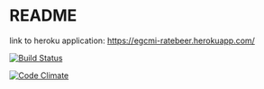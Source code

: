 # README

link to heroku application: https://egcmi-ratebeer.herokuapp.com/
  
[![Build Status](https://travis-ci.org/egcmi/wadror.png)](https://travis-ci.org/egcmi/wadror)
  
[![Code Climate](https://codeclimate.com/github/egcmi/wadror.png)](https://codeclimate.com/github/egcmi/wadror)